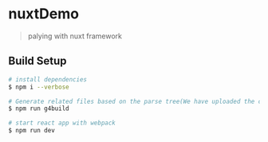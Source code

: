 # nuxtDemo

> palying with nuxt framework

## Build Setup

``` bash
# install dependencies
$ npm i --verbose

# Generate related files based on the parse tree(We have uploaded the compiled files so you can skip this step)
$ npm run g4build

# start react app with webpack
$ npm run dev


```
